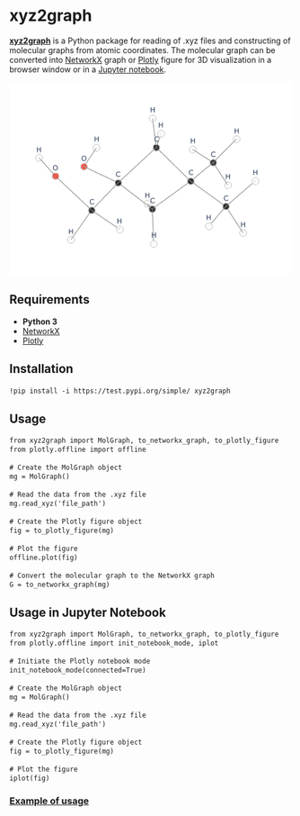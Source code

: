 # xyz2graph

[**xyz2graph**](https://github.com/zotko/xyz2graph) is a Python package for reading of .xyz files and constructing of molecular graphs from atomic coordinates. The molecular graph can be converted into [NetworkX](https://networkx.github.io) graph or [Plotly](https://plot.ly) figure for 3D visualization in a browser window or in a [Jupyter notebook](https://jupyter.org).

<p align="center">
  <img src="picture.png",  width="512">
</p>

## Requirements
 * **Python 3**
 * [NetworkX](https://networkx.github.io)
 * [Plotly](https://plot.ly)
 
## Installation
`!pip install -i https://test.pypi.org/simple/ xyz2graph`

## Usage
```
from xyz2graph import MolGraph, to_networkx_graph, to_plotly_figure
from plotly.offline import offline

# Create the MolGraph object
mg = MolGraph()

# Read the data from the .xyz file
mg.read_xyz('file_path')

# Create the Plotly figure object
fig = to_plotly_figure(mg)

# Plot the figure
offline.plot(fig)

# Convert the molecular graph to the NetworkX graph
G = to_networkx_graph(mg)
```

## Usage in Jupyter Notebook

```
from xyz2graph import MolGraph, to_networkx_graph, to_plotly_figure
from plotly.offline import init_notebook_mode, iplot

# Initiate the Plotly notebook mode
init_notebook_mode(connected=True)

# Create the MolGraph object
mg = MolGraph()

# Read the data from the .xyz file
mg.read_xyz('file_path')

# Create the Plotly figure object
fig = to_plotly_figure(mg)

# Plot the figure
iplot(fig)
```

### [Example of usage](https://www.kaggle.com/mykolazotko/xyz2graph-xyz-file-to-molecular-graph?scriptVersionId=20042579)
